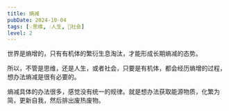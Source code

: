 ```yaml
---
title: 熵减
pubDate: 2024-10-04
tags: [💡思维, 💧人生, 👫社会]
level: 2
---
```


世界是熵增的，只有有机体的繁衍生息淘汰，才能形成长期熵减的态势。

所以，不管是思维，还是人生，或者社会，只要是有机体，都会经历熵增的过程，想办法熵减是很有必要的。

熵减具体的办法很多，感觉没有统一的规律。就是想办法获取能源物质，化繁为简，更新自我，然后排出废热废物。

